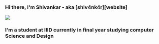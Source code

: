 ### Hi there, I'm Shivankar - aka [shiv4nk4r][website]

![](https://komarev.com/ghpvc/?username=shiv4nk4r&color=blue)

### I'm a student at IIID currently in final year studying computer Science and Design
<!---
shiv4nk4r/shiv4nk4r is a ✨ special ✨ repository because its `README.md` (this file) appears on your GitHub profile.
You can click the Preview link to take a look at your changes.
--->

